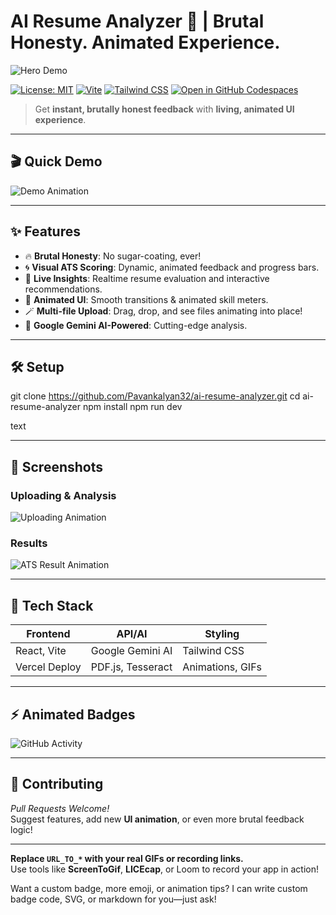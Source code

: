 # AI Resume Analyzer 🚀 | Brutal Honesty. Animated Experience.

![Hero Demo](https://media.giphy.com/media/QMHoU66sBXqqLqYvGO/giphy.gif) <!-- Replace with your own real app GIF/demo! -->

[![License: MIT](https://img.shields.io/badge/License-MIT-brightgreen.svg?style=for-the-badge&logo=appveyor)](LICENSE)
[![Vite](https://img.shields.io/badge/Built_with-Vite-red?logo=vite&style=for-the-badge&logoColor=white)](https://vitejs.dev/)
[![Tailwind CSS](https://img.shields.io/badge/Styled_with-Tailwind_CSS-06B6D4?logo=tailwindcss&style=for-the-badge)](https://tailwindcss.com/)
[![Open in GitHub Codespaces](https://img.shields.io/badge/codespaces-Ready-blue?logo=github&style=for-the-badge)](https://github.com/features/codespaces)

> Get **instant, brutally honest feedback** with **living, animated UI experience**.

---

## 🎬 Quick Demo

![Demo Animation](URL_TO_YOUR_APP_DEMO_GIF) <!-- Replace with your own GIF or video link showing your UI -->

---

## ✨ Features

- 🔥 **Brutal Honesty**: No sugar-coating, ever!
- 🌀 **Visual ATS Scoring**: Dynamic, animated feedback and progress bars.
- 👀 **Live Insights**: Realtime resume evaluation and interactive recommendations.
- 🎥 **Animated UI**: Smooth transitions & animated skill meters.
- 🪄 **Multi-file Upload**: Drag, drop, and see files animating into place!
- 🤖 **Google Gemini AI-Powered**: Cutting-edge analysis.

---

## 🛠️ Setup

git clone https://github.com/Pavankalyan32/ai-resume-analyzer.git
cd ai-resume-analyzer
npm install
npm run dev

text

---

## 📸 Screenshots

### Uploading & Analysis  
![Uploading Animation](URL_TO_UPLOAD_GIF_OR_SCREENSHOT)
### Results  
![ATS Result Animation](URL_TO_RESULT_GIF_OR_SCREENSHOT)

---

## 🎨 Tech Stack

| Frontend          | API/AI           | Styling         |
|-------------------|------------------|-----------------|
| React, Vite       | Google Gemini AI | Tailwind CSS    |
| Vercel Deploy     | PDF.js, Tesseract| Animations, GIFs|

---

## ⚡ Animated Badges

![GitHub Activity](https://github-readme-activity-graph.cyclic.app/graph?username=Pavankalyan32&bg_color=1a232c&color=ffffff&line=47b5ff&point=5ddcff&area=true&hide_border=true)

---

## 🤝 Contributing

*Pull Requests Welcome!*  
Suggest features, add new **UI animation**, or even more brutal feedback logic!

---

**Replace `URL_TO_*` with your real GIFs or recording links.**  
Use tools like **ScreenToGif**, **LICEcap**, or Loom to record your app in action!

Want a custom badge, more emoji, or animation tips? I can write custom badge code, SVG, or markdown for you—just ask!
